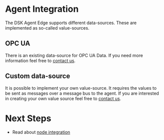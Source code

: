 # Agent Integration

The DSK Agent Edge supports different data-sources. These are implemented as so-called value-sources.

## OPC UA

There is an existing data-source for OPC UA Data. If you need more information feel free to [contact us](https://www.tributech.io/about-us/).

## Custom data-source

It is possible to implement your own value-source. It requires the values to be sent as messages over a message bus to the agent. If you are interested in creating your own value source feel free to [contact us](https://www.tributech.io/about-us/).

# Next Steps

- Read about [node integration](../node-api/overview.md)
